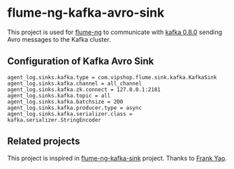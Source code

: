 flume-ng-kafka-avro-sink
================

This project is used for [flume-ng](https://github.com/apache/flume) to communicate with [kafka 0.8.0](http://kafka.apache.org/08/quickstart.html) sending Avro messages to the Kafka cluster.

Configuration of Kafka Avro Sink
----------

    agent_log.sinks.kafka.type = com.vipshop.flume.sink.kafka.KafkaSink
    agent_log.sinks.kafka.channel = all_channel
    agent_log.sinks.kafka.zk.connect = 127.0.0.1:2181
    agent_log.sinks.kafka.topic = all
    agent_log.sinks.kafka.batchsize = 200
    agent_log.sinks.kafka.producer.type = async
    agent_log.sinks.kafka.serializer.class = kafka.serializer.StringEncoder

Related projects
---------

This project is inspired in [flume-ng-kafka-sink](https://github.com/baniuyao/flume-ng-kafka-sink) project. Thanks to [Frank Yao](https://github.com/baniuyao).


